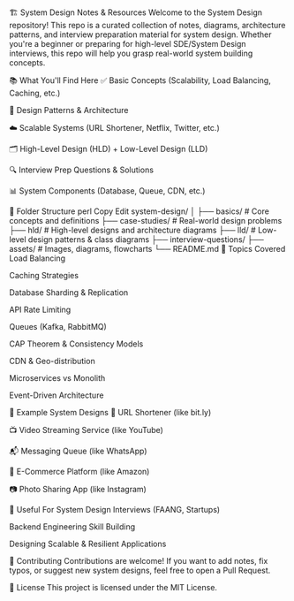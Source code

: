 🏗️ System Design Notes & Resources
Welcome to the System Design repository! This repo is a curated collection of notes, diagrams, architecture patterns, and interview preparation material for system design. Whether you're a beginner or preparing for high-level SDE/System Design interviews, this repo will help you grasp real-world system building concepts.

📚 What You'll Find Here
✅ Basic Concepts (Scalability, Load Balancing, Caching, etc.)

🔧 Design Patterns & Architecture

☁️ Scalable Systems (URL Shortener, Netflix, Twitter, etc.)

🗂️ High-Level Design (HLD) + Low-Level Design (LLD)

🔍 Interview Prep Questions & Solutions

📊 System Components (Database, Queue, CDN, etc.)

📁 Folder Structure
perl
Copy
Edit
system-design/
│
├── basics/             # Core concepts and definitions
├── case-studies/       # Real-world design problems
├── hld/                # High-level designs and architecture diagrams
├── lld/                # Low-level design patterns & class diagrams
├── interview-questions/
├── assets/             # Images, diagrams, flowcharts
└── README.md
🚀 Topics Covered
Load Balancing

Caching Strategies

Database Sharding & Replication

API Rate Limiting

Queues (Kafka, RabbitMQ)

CAP Theorem & Consistency Models

CDN & Geo-distribution

Microservices vs Monolith

Event-Driven Architecture

📘 Example System Designs
🔗 URL Shortener (like bit.ly)

📺 Video Streaming Service (like YouTube)

📬 Messaging Queue (like WhatsApp)

🛒 E-Commerce Platform (like Amazon)

📷 Photo Sharing App (like Instagram)

🎯 Useful For
System Design Interviews (FAANG, Startups)

Backend Engineering Skill Building

Designing Scalable & Resilient Applications

🤝 Contributing
Contributions are welcome! If you want to add notes, fix typos, or suggest new system designs, feel free to open a Pull Request.

📜 License
This project is licensed under the MIT License.
